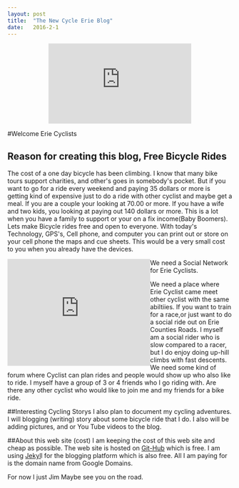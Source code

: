 ```yaml
---
layout: post
title:  "The New Cycle Erie Blog"
date:   2016-2-1
---
```



<center><iframe src="https://onedrive.live.com/embed?cid=5F2539542290EC54&resid=5F2539542290EC54%21177&authkey=AGc22PatU-fIwLA" width="320" height="180" frameborder="0" scrolling="no"></iframe></center>


#Welcome Erie Cyclists
## Reason for creating this blog, Free Bicycle Rides
The cost of a one day bicycle has been climbing. I know that many bike tours support charities, and other's goes in somebody's pocket. But if you want to go for a ride every weekend and paying 35 dollars or more is getting kind of expensive just to do a ride with other cyclist and maybe get a meal. If you are a couple your looking at 70.00 or more. If you have a wife and  two kids, you looking at paying out 140 dollars or more. This is a lot when you have a family to support or your on a fix income(Baby Boomers). Lets make Bicycle rides free and open to everyone.
With today's Technology, GPS's, Cell phone, and computer you can print out or store on your cell phone the maps and cue sheets. This would be a very small cost to you when you already have the devices.
<div style="float:left"><iframe src="https://onedrive.live.com/embed?cid=5F2539542290EC54&resid=5F2539542290EC54%21180&authkey=ANwhhxBU9VRBamI" width="320" height="240" frameborder="0" scrolling="no"></iframe></div

## We need a Social Network for Erie Cyclists.
We need a place where Erie Cyclist came meet other cyclist with the same abiltiies. If you want to train for a race,or just want to do a social ride out on Erie Counties Roads. I myself am a social rider who is slow compared to a racer, but I do enjoy  doing up-hill climbs with fast descents. We need some kind of forum where Cyclist can plan rides and  people would show up who also like to ride.
I myself have a group of 3 or 4 friends who I go riding with. Are there any other cyclist who would like to join me and my friends for a bike ride.

##Interesting Cycling Storys
I also plan to  document my cycling adventures. I will blogging (writing) story about some bicycle ride that I do. I also will be adding pictures, and or You Tube videos to the blog.

##About this web site (cost)
I am keeping the cost of this web site and cheap as possible. The web site is hosted on [Git-Hub](https://github.com/) which is free.
I am using [Jekyl](https://jekyllrb.com/)l for the blogging platform which is also free. All I am paying for is the domain name from Google Domains.

For now I just Jim
Maybe see you on the road.
